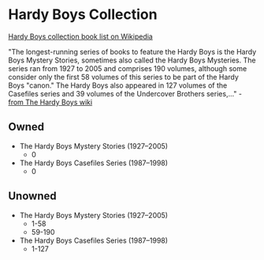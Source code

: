 # Hardy Boys Collection

[Hardy Boys collection book list on Wikipedia](https://en.wikipedia.org/wiki/List_of_Hardy_Boys_books)

"The longest-running series of books to feature the Hardy Boys is the Hardy Boys Mystery Stories, sometimes also called the Hardy Boys Mysteries. The series ran from 1927 to 2005 and comprises 190 volumes, although some consider only the first 58 volumes of this series to be part of the Hardy Boys "canon." The Hardy Boys also appeared in 127 volumes of the Casefiles series and 39 volumes of the Undercover Brothers series,..."
-[from The Hardy Boys wiki](https://en.wikipedia.org/wiki/The_Hardy_Boys)

## Owned

- The Hardy Boys Mystery Stories (1927–2005)
  - 0
- The Hardy Boys Casefiles Series (1987–1998)
  - 0

## Unowned

- The Hardy Boys Mystery Stories (1927–2005)
  - 1-58
  - 59-190
- The Hardy Boys Casefiles Series (1987–1998)
  - 1-127
